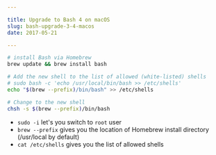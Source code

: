 ```yaml
---

title: Upgrade to Bash 4 on macOS
slug: bash-upgrade-3-4-macos
date: 2017-05-21

---
```


```bash
# install Bash via Homebrew
brew update && brew install bash

# Add the new shell to the list of allowed (white-listed) shells
# sudo bash -c 'echo /usr/local/bin/bash >> /etc/shells'
echo "$(brew --prefix)/bin/bash" >> /etc/shells

# Change to the new shell
chsh -s $(brew --prefix)/bin/bash 
```

- `sudo -i` let's you switch to `root` user
- `brew --prefix` gives you the location of Homebrew install directory (/usr/local by default)
- `cat /etc/shells` gives you the list of allowed shells
